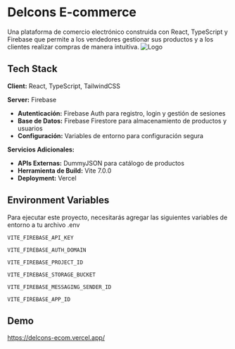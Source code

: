 # Delcons E-commerce  
  
Una plataforma de comercio electrónico construida con React, TypeScript y Firebase que permite a los vendedores gestionar sus productos y a los clientes realizar compras de manera intuitiva.
![Logo](./logo_large.png)


## Tech Stack  
  
**Client:** React, TypeScript, TailwindCSS  
  
**Server:** Firebase  
- **Autenticación:** Firebase Auth para registro, login y gestión de sesiones  
- **Base de Datos:** Firebase Firestore para almacenamiento de productos y usuarios    
- **Configuración:** Variables de entorno para configuración segura  
  
**Servicios Adicionales:**  
- **APIs Externas:** DummyJSON para catálogo de productos  
- **Herramienta de Build:** Vite 7.0.0  
- **Deployment:** Vercel
## Environment Variables  
  
Para ejecutar este proyecto, necesitarás agregar las siguientes variables de entorno a tu archivo .env  
  
`VITE_FIREBASE_API_KEY`  
  
`VITE_FIREBASE_AUTH_DOMAIN`  
  
`VITE_FIREBASE_PROJECT_ID`  
  
`VITE_FIREBASE_STORAGE_BUCKET`  
  
`VITE_FIREBASE_MESSAGING_SENDER_ID`  
  
`VITE_FIREBASE_APP_ID`

## Demo

https://delcons-ecom.vercel.app/


